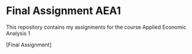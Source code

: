 # Final Assignment AEA1

This repository contains my assignments for the course Applied Economic Analysis 1

[Final Assignment]
